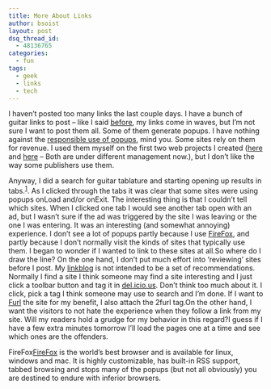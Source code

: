 ```yaml
---
title: More About Links
author: bsoist
layout: post
dsq_thread_id:
  - 48136765
categories:
  - fun
tags:
  - geek
  - links
  - tech
---
```

I haven&#8217;t posted too many links the last couple days. I have a bunch of guitar links to post &#8211; like I said [before][1], my links come in waves, but I&#8217;m not sure I want to post them all. Some of them generate popups. I have nothing against the [responsible use of popups][2], mind you. Some sites rely on them for revenue. I used them myself on the first two web projects I created ([here][3] and [here][4] &#8211; Both are under different management now.), but I don&#8217;t like the way some publishers use them.

Anyway, I did a search for guitar tablature and starting opening up results in tabs.<sup><a href="#firefox">1</a></sup>. As I clicked through the tabs it was clear that some sites were using popups onLoad and/or onExit. The interesting thing is that I couldn&#8217;t tell which sites. When I clicked one tab I would see another tab open with an ad, but I wasn&#8217;t sure if the ad was triggered by the site I was leaving or the one I was entering. It was an interesting (and somewhat annoying) experience. I don&#8217;t see a lot of popups partly because I use [FireFox][5], and partly because I don&#8217;t normally visit the kinds of sites that typically use them. I began to wonder if I wanted to link to these sites at all.So where do I draw the line? On the one hand, I don&#8217;t put much effort into &#8216;reviewing&#8217; sites before I post. My [linkblog][6] is not intended to be a set of recommendations. Normally I find a site I think someone may find a site interesting and I just click a toolbar button and tag it in <a href="http://del.icio.us/bsoist/" rel="tag">del.icio.us</a>. Don&#8217;t think too much about it. I click, pick a tag I think someone may use to search and I&#8217;m done. If I want to [Furl][7] the site for my benefit, I also attach the 2furl tag.On the other hand, I want the visitors to not hate the experience when they follow a link from my site. Will my readers hold a grudge for my behavior in this regard?I guess if I have a few extra minutes tomorrow I&#8217;ll load the pages one at a time and see which ones are the offenders.

<a title="firefox" name="firefox"></a>FireFox[FireFox][8] is the world&#8217;s best browser and is available for linux, windows and mac. It is highly customizable, has built-in RSS support, tabbed browsing and stops many of the popups (but not all obviously) you are destined to endure with inferior browsers.

 [1]: http://bsoist.geexfiles.com/index.php/2005/07/23/link-managers/
 [2]: http://www.marketingoninternet.com/web-marketing/pop-up.html
 [3]: http://shopyourzipcode.com/
 [4]: http://filthystinkinrich.com/
 [5]: #firefox
 [6]: http://bsoist.geexfiles.com/links/
 [7]: http://furl.net/
 [8]: http://www.mozilla.org/products/firefox/
